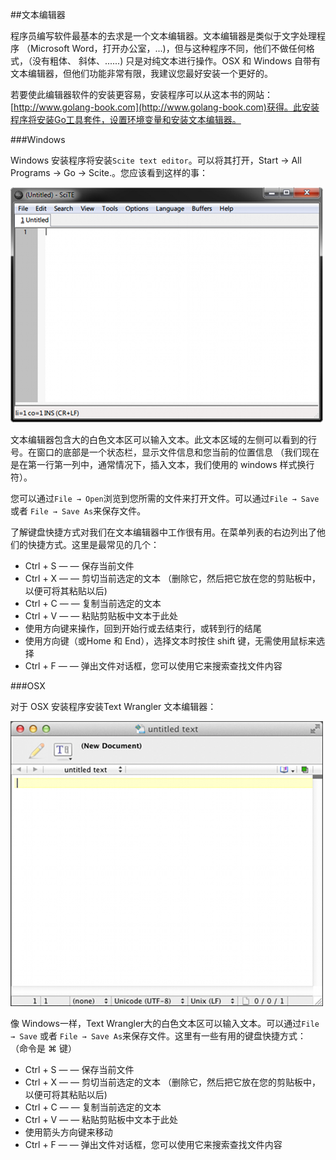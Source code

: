 ##文本编辑器

程序员编写软件最基本的去求是一个文本编辑器。文本编辑器是类似于文字处理程序 （Microsoft Word，打开办公室，...)，但与这种程序不同，他们不做任何格式，（没有粗体、 斜体、......) 只是对纯文本进行操作。OSX 和 Windows 自带有文本编辑器，但他们功能非常有限，我建议您最好安装一个更好的。

若要使此编辑器软件的安装更容易，安装程序可以从这本书的网站：[http://www.golang-book.com](http://www.golang-book.com)获得。此安装程序将安装Go工具套件，设置环境变量和安装文本编辑器。

###Windows

Windows 安装程序将安装`Scite text editor`。可以将其打开，Start → All Programs → Go → Scite.。您应该看到这样的事：

![windows text edit](../img/1-text-edit-windows.png)

文本编辑器包含大的白色文本区可以输入文本。此文本区域的左侧可以看到的行号。在窗口的底部是一个状态栏，显示文件信息和您当前的位置信息 （我们现在是在第一行第一列中，通常情况下，插入文本，我们使用的 windows 样式换行符）。

您可以通过`File → Open`浏览到您所需的文件来打开文件。可以通过`File → Save` 或者 `File → Save As`来保存文件。

了解键盘快捷方式对我们在文本编辑器中工作很有用。在菜单列表的右边列出了他们的快捷方式。这里是最常见的几个：

* Ctrl + S — — 保存当前文件
* Ctrl + X — — 剪切当前选定的文本 （删除它，然后把它放在您的剪贴板中，以便可将其粘贴以后)
* Ctrl + C — — 复制当前选定的文本
* Ctrl + V — — 粘贴剪贴板中文本于此处
* 使用方向键来操作，回到开始行或去结束行，或转到行的结尾
* 使用方向键（或Home 和 End），选择文本时按住 shift 键，无需使用鼠标来选择
* Ctrl + F — — 弹出文件对话框，您可以使用它来搜索查找文件内容

###OSX

对于 OSX 安装程序安装Text Wrangler 文本编辑器：

![mac text edit](../img/1-text-edit.png)

像 Windows一样，Text Wrangler大的白色文本区可以输入文本。可以通过`File → Save` 或者 `File → Save As`来保存文件。这里有一些有用的键盘快捷方式： （命令是 ⌘ 键）

* Ctrl + S — — 保存当前文件
* Ctrl + X — — 剪切当前选定的文本 （删除它，然后把它放在您的剪贴板中，以便可将其粘贴以后)
* Ctrl + C — — 复制当前选定的文本
* Ctrl + V — — 粘贴剪贴板中文本于此处
* 使用箭头方向键来移动
* Ctrl + F — — 弹出文件对话框，您可以使用它来搜索查找文件内容